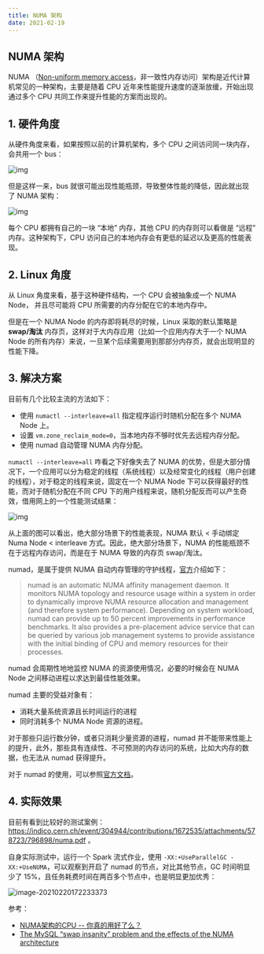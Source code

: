 ```yaml
---
title: NUMA 架构
date: 2021-02-19
---
```


## NUMA 架构

NUMA （[Non-uniform memory access](https://en.wikipedia.org/wiki/Non-uniform_memory_access)，非一致性内存访问）架构是近代计算机常见的一种架构，主要是随着 CPU 近年来性能提升速度的逐渐放缓，开始出现通过多个 CPU 共同工作来提升性能的方案而出现的。

## 1. 硬件角度

从硬件角度来看，如果按照以前的计算机架构，多个 CPU 之间访问同一块内存，会共用一个 bus：

![img](https://i2.wp.com/jcole.us/blog/files/uma-architecture.png)

但是这样一来，bus 就很可能出现性能瓶颈，导致整体性能的降低，因此就出现了 NUMA 架构：

![img](https://i2.wp.com/jcole.us/blog/files/numa-architecture.png)

每个 CPU 都拥有自己的一块 “本地” 内存，其他 CPU 的内存则可以看做是 “远程” 内存。这种架构下，CPU 访问自己的本地内存会有更低的延迟以及更高的性能表现。

## 2. Linux 角度

从 Linux 角度来看，基于这种硬件结构，一个 CPU 会被抽象成一个 NUMA Node， 并且尽可能将 CPU 所需要的内存分配在它的本地内存中。

但是在一个 NUMA Node 的内存即将耗尽的时候，Linux 采取的默认策略是 **swap/淘汰** 内存页，这样对于大内存应用（比如一个应用内存大于一个 NUMA Node 的所有内存）来说，一旦某个后续需要用到那部分内存页，就会出现明显的性能下降。

## 3. 解决方案

目前有几个比较主流的方法如下：

- 使用 `numactl --interleave=all` 指定程序运行时随机分配在多个 NUMA Node 上。
- 设置 `vm.zone_reclaim_mode=0`，当本地内存不够时优先去远程内存分配。
- 使用 numad 自动管理 NUMA 内存分配。

`numactl --interleave=all` 咋看之下好像失去了 NUMA 的优势，但是大部分情况下，一个应用可以分为稳定的线程（系统线程）以及经常变化的线程（用户创建的线程），对于稳定的线程来说，固定在一个 NUMA Node 下可以获得最好的性能，而对于随机分配在不同 CPU 下的用户线程来说，随机分配反而可以产生奇效，借用网上的一个性能测试结果：

![img](https://gitee.com/zhxuankun/Image/raw/master/ARTS_Tips/20210220163016.png)

从上面的图可以看出，绝大部分场景下的性能表现，NUMA 默认 < 手动绑定 Numa Node < interleave 方式。因此，绝大部分场景下，NUMA 的性能瓶颈不在于远程内存访问，而是在于 NUMA 导致的内存页 swap/淘汰。

numad，是属于提供 NUMA 自动内存管理的守护线程，[官方](https://access.redhat.com/documentation/en-us/red_hat_enterprise_linux/7/html-single/performance_tuning_guide/index#sect-Red_Hat_Enterprise_Linux-Performance_Tuning_Guide-Performance_Monitoring_Tools-numad)介绍如下：

> numad is an automatic NUMA affinity management daemon. It monitors NUMA topology and resource usage within a system in order to dynamically improve NUMA resource allocation and management (and therefore system performance). Depending on system workload, numad can provide up to 50 percent improvements in performance benchmarks. It also provides a pre-placement advice service that can be queried by various job management systems to provide assistance with the initial binding of CPU and memory resources for their processes.

numad 会周期性地地监控 NUMA 的资源使用情况，必要的时候会在 NUMA Node 之间移动进程以求达到最佳性能效果。

numad 主要的受益对象有：

- 消耗大量系统资源且长时间运行的进程
- 同时消耗多个 NUMA Node 资源的进程。

对于那些只运行数分钟，或者只消耗少量资源的进程，numad 并不能带来性能上的提升，此外，那些具有连续性、不可预测的内存访问的系统，比如大内存的数据，也无法从 numad 获得提升。

对于 numad 的使用，可以参照[官方文档](https://access.redhat.com/documentation/zh-cn/red_hat_enterprise_linux/7/html/performance_tuning_guide/sect-red_hat_enterprise_linux-performance_tuning_guide-tool_reference-numad)。

## 4. 实际效果

目前有看到比较好的测试案例：https://indico.cern.ch/event/304944/contributions/1672535/attachments/578723/796898/numa.pdf 。

自身实际测试中，运行一个 Spark 流式作业，使用 `-XX:+UseParallelGC -XX:+UseNUMA`，可以观察到开启了 numad 的节点，对比其他节点，GC 时间明显少了 15%，且任务耗费时间在两百多个节点中，也是明显更加优秀：

![image-20210220172233373](https://gitee.com/zhxuankun/Image/raw/master/ARTS_Tips/20210220172233.png)



参考：

- [NUMA架构的CPU -- 你真的用好了么？](http://cenalulu.github.io/linux/numa/)
- [The MySQL “swap insanity” problem and the effects of the NUMA architecture](https://blog.jcole.us/2010/09/28/mysql-swap-insanity-and-the-numa-architecture/)